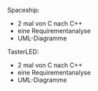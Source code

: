 Spaceship:
- 2 mal von C nach C++
- eine Requirementanalyse	
- UML-Diagramme

TasterLED:
- 2 mal von C nach C++
- eine Requirementanalyse	
- UML-Diagramme
